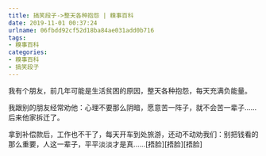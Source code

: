 ```yaml
---
title: 搞笑段子->整天各种抱怨 | 糗事百科
date: 2019-11-01 00:37:24
urlname: 06fbdd92cf52d18ba84ae031add0b716
tags: 
- 糗事百科
categories:
- 糗事百科
- 搞笑段子
---
```

我有个朋友，前几年可能是生活贫困的原因，整天各种抱怨，每天充满负能量。

我跟别的朋友经常劝他：心理不要那么阴暗，愿意苦一阵子，就不会苦一辈子……后来他家拆迁了。

拿到补偿款后，工作也不干了，每天开车到处旅游，还动不动劝我们：别把钱看的那么重要，人这一辈子，平平淡淡才是真……[捂脸][捂脸][捂脸]



